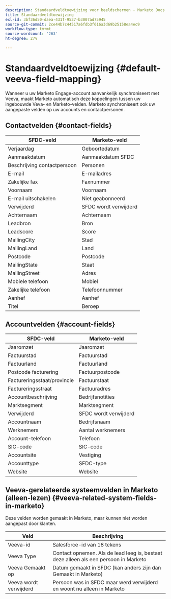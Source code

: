 ```yaml
---
description: Standaardveldtoewijzing voor beeldschermen - Marketo Docs - Productdocumentatie
title: Standaardveldtoewijzing
exl-id: 3bf36d50-daea-431f-9537-b3007ad75945
source-git-commit: 2ce44b7c44517a6fdb3f616a3d69b25158ea4ec9
workflow-type: tm+mt
source-wordcount: '263'
ht-degree: 27%

---
```


# Standaardveldtoewijzing {#default-veeva-field-mapping}

Wanneer u uw Marketo Engage-account aanvankelijk synchroniseert met Veeva, maakt Marketo automatisch deze koppelingen tussen uw ingebouwde Veva- en Marketo-velden. Marketo synchroniseert ook uw aangepaste velden op uw accounts en contactpersonen.

## Contactvelden {#contact-fields}

<table>
  <colgroup>
    <col/>
    <col/>
  </colgroup>
  <thead>
    <tr>
      <th>SFDC-veld</th>
      <th>Marketo-veld</th>
    </tr>
  </thead>
  <tbody>
    <tr>
      <td>Verjaardag</td>
      <td>Geboortedatum</td>
    </tr>
    <tr>
      <td>Aanmaakdatum</td>
      <td>Aanmaakdatum SFDC</td>
    </tr>
    <tr>
      <td>Beschrijving contactpersoon</td>
      <td>Personen</td>
    </tr>
    <tr>
      <td>E-mail</td>
      <td>E-mailadres</td>
    </tr>
    <tr>
      <td>Zakelijke fax</td>
      <td>Faxnummer</td>
    </tr>
    <tr>
      <td>Voornaam</td>
      <td>Voornaam</td>
    </tr>
    <tr>
      <td>E-mail uitschakelen</td>
      <td>Niet geabonneerd</td>
    </tr>
    <tr>
      <td>Verwijderd</td>
      <td>SFDC wordt verwijderd</td>
    </tr>
    <tr>
      <td>Achternaam</td>
      <td>Achternaam</td>
    </tr>
    <tr>
      <td>Leadbron</td>
      <td>Bron</td>
    </tr>
    <tr>
      <td>Leadscore</td>
      <td>Score</td>
    </tr>
    <tr>
      <td>MailingCity</td>
      <td>Stad</td>
    </tr>
    <tr>
      <td>MailingLand</td>
      <td>Land</td>
    </tr>
    <tr>
      <td>Postcode</td>
      <td>Postcode</td>
    </tr>
    <tr>
      <td>MailingState</td>
      <td>Staat</td>
    </tr>
    <tr>
      <td>MailingStreet</td>
      <td>Adres</td>
    </tr>
    <tr>
      <td>Mobiele telefoon</td>
      <td>Mobiel</td>
    </tr>
    <tr>
      <td>Zakelijke telefoon</td>
      <td>Telefoonnummer</td>
    </tr>
    <tr>
      <td>Aanhef</td>
      <td>Aanhef</td>
    </tr>
    <tr>
      <td>Titel</td>
      <td>Beroep</td>
    </tr>
  </tbody>
</table>

## Accountvelden {#account-fields}

<table>
  <colgroup>
    <col/>
    <col/>
  </colgroup>
  <thead>
    <tr>
      <th>SFDC-veld</th>
      <th>Marketo-veld</th>
    </tr>
  </thead>
  <tbody>
    <tr>
      <td>Jaaromzet</td>
      <td>Jaaromzet</td>
    </tr>
    <tr>
      <td>Factuurstad</td>
      <td>Factuurstad</td>
    </tr>
    <tr>
      <td>Factuurland</td>
      <td>Factuurland</td>
    </tr>
    <tr>
      <td>Postcode facturering</td>
      <td>Factuurpostcode</td>
    </tr>
    <tr>
      <td>Factureringsstaat/provincie</td>
      <td>Factuurstaat</td>
    </tr>
    <tr>
      <td>Factureringsstraat</td>
      <td>Factuuradres</td>
    </tr>
    <tr>
      <td>Accountbeschrijving</td>
      <td>Bedrijfsnotities</td>
    </tr>
    <tr>
      <td>Marktsegment</td>
      <td>Marktsegment</td>
    </tr>
    <tr>
      <td>Verwijderd</td>
      <td>SFDC wordt verwijderd</td>
    </tr>
    <tr>
      <td>Accountnaam</td>
      <td>Bedrijfsnaam</td>
    </tr>
    <tr>
      <td>Werknemers</td>
      <td>Aantal werknemers</td>
    </tr>
    <tr>
      <td>Account-telefoon</td>
      <td>Telefoon</td>
    </tr>
    <tr>
      <td>SIC-code</td>
      <td>SIC-code</td>
    </tr>
    <tr>
      <td>Accountsite</td>
      <td>Vestiging</td>
    </tr>
    <tr>
      <td>Accounttype</td>
      <td>SFDC-type</td>
    </tr>
    <tr>
      <td>Website</td>
      <td>Website</td>
    </tr>
  </tbody>
</table>

## Veeva-gerelateerde systeemvelden in Marketo (alleen-lezen) {#veeva-related-system-fields-in-marketo}

Deze velden worden gemaakt in Marketo, maar kunnen niet worden aangepast door klanten.

<table>
  <colgroup>
    <col/>
    <col/>
  </colgroup>
  <thead>
    <tr>
      <th>Veld</th>
      <th>Beschrijving</th>
    </tr>
  </thead>
  <tbody>
    <tr>
      <td>Veeva-id</td>
      <td>Salesforce-id van 18 tekens</td>
    </tr>
    <tr>
      <td>Veeva Type</td>
      <td>Contact opnemen. Als de lead leeg is, bestaat deze alleen als een persoon in Marketo</td>
    </tr>
    <tr>
      <td>Veeva Gemaakt op</td>
      <td>Datum gemaakt in SFDC (kan anders zijn dan Gemaakt in Marketo)</td>
    </tr>
    <tr>
      <td>Veeva wordt verwijderd</td>
      <td>Persoon was in SFDC maar werd verwijderd en woont nu alleen in Marketo</td>
    </tr>
  </tbody>
</table>

